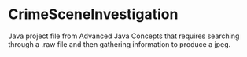 CrimeSceneInvestigation
=======================

Java project file from Advanced Java Concepts that requires searching through a .raw file and then gathering information to produce a jpeg. 
